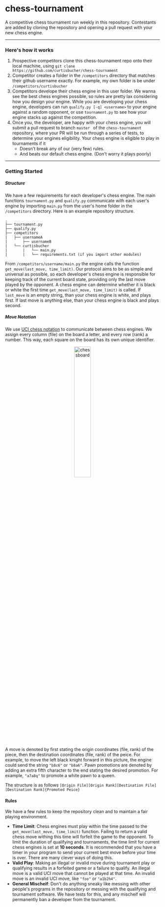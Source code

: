 # chess-tournament
A competitive chess tournament run weekly in this repository. Contestants are added by cloning the repository and opening a pull request with your new chess engine.

---

### Here's how it works

1. Prospective competitors clone this chess-tournament repo onto their local machine, using `git clone https://github.com/curtisbucher/chess-tournament`
2. Competitor creates a folder in the `/competitors` directory that matches their github username exactly. For example, my own folder is be under `/competitors/curtisbucher`
3. Competitors develope their chess engine in this user folder. We wanna see the best chess engines possible, so rules are pretty lax considering how you design your engine. While you are developing your chess engine, developers can run `qualify.py [-q] <username>` to your engine against a random opponent, or use `tournament.py` to see how your engine stacks up against the competition.
4. Once you, the developer, are happy with your chess engine, you will submit a pull request to branch `master ` of the  `chess-tournament` repository, where your PR will be run through a series of tests, to determine your engines eligibility. Your chess engine is eligible to play in tournaments if it
    * Doesn't break any of our (very few) rules.
    * And beats our default chess engine. (Don't worry it plays poorly)

---

### Getting Started

##### Structure

We have a few requirements for each developer's chess engine. The main functions `tournament.py` and `qualify.py` communicate with each user's engine by importing `main.py` from the user's home folder in the `/competitors` directory. Here is an example repository structure.

```
.
├── tournament.py
├── qualify.py
├── competitors
|   ├── usernameA
|		├── usernameB
|   └── curtisbucher
|		|   └── main.py
|		|   └── requirements.txt (if you import other modules)
```

From `/competitors/username/main.py` the engine calls the function `get_move(last_move, time_limit)`. Our protocol aims to be as simple and universal as possible, so each developer's chess engine is responsible for keeping track of the current board state, providing only the last move played by the opponent. A chess engine can determine whether it is black or white the first time `get_move(last_move, time_limit)` is called. If `last_move` is an empty string, than your chess engine is white, and plays first. If last move is anything else, than your chess engine is black and plays second.

##### Move Notation

We use [UCI chess notation](https://en.wikipedia.org/wiki/Universal_Chess_Interface) to communicate between chess engines. We assign every column (file) on the board a letter, and every row (rank) a number. This way, each square on the board has its own unique identifier.

<center><img width="33%" height="33%" src="https://upload.wikimedia.org/wikipedia/commons/thumb/b/b6/SCD_algebraic_notation.svg/1200px-SCD_algebraic_notation.svg.png" alt="chessboard" /></center>


A move is denoted by first stating the origin coordinates (file, rank) of the piece, then the destination coordinates (file, rank) of the peice. For example, to move the left black knight forward in this picture, the engine could send the string `"b8c6"` or `"b8a6"`. Pawn promotions are denoted by adding an extra fifth character to the end stating the desired promotion. For example, `"a7a8q"` to promote a white pawn to a queen.

The structure is as follows `[Origin File][Origin Rank][Destination File][Destination Rank]{Promoted Peice}`

#### Rules

We have a few rules to keep the repository clean and to maintain a fair playing environment.

* **Time Limit**: Chess engines must play within the time passed to the `get_move(last_move, time_limit)` function. Failing to return a valid chess move withing this time will forfeit the game to the opponent. To limit the duration of qualifying and tournaments, the time limit for current chess engines is set at **10 seconds**. It is recommended that you have a timer in your program to send your current best move before your time is over. There are many clever ways of doing this.
* **Valid Play**: Making an illegal or invalid move during tournament play or qualifying results in a forfeited game or a failure to qualify. An illegal move is a valid UCI move that cannot be played at that time. An invalid move is an invalid UCI move, like `"foo"` or `"a1b2h4"`.
* **General Mischeif**: Don't do anything sneaky like messing with other people's programs in the repository or messing with the qualifying and tournament software. We have tests for this, and any mischeif will permanently ban a developer from the tournament.

